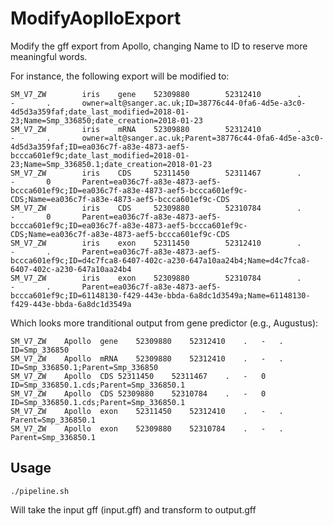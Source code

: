 # ModifyAoplloExport

Modify the gff export from Apollo, changing Name to ID to reserve more meaningful words. 

For instance, the following export will be modified to:

~~~~~~
SM_V7_ZW        iris    gene    52309880        52312410        .       -       .       owner=alt@sanger.ac.uk;ID=38776c44-0fa6-4d5e-a3c0-4d5d3a359faf;date_last_modified=2018-01-23;Name=Smp_336850;date_creation=2018-01-23
SM_V7_ZW        iris    mRNA    52309880        52312410        .       -       .       owner=alt@sanger.ac.uk;Parent=38776c44-0fa6-4d5e-a3c0-4d5d3a359faf;ID=ea036c7f-a83e-4873-aef5-bccca601ef9c;date_last_modified=2018-01-23;Name=Smp_336850.1;date_creation=2018-01-23
SM_V7_ZW        iris    CDS     52311450        52311467        .       -       0       Parent=ea036c7f-a83e-4873-aef5-bccca601ef9c;ID=ea036c7f-a83e-4873-aef5-bccca601ef9c-CDS;Name=ea036c7f-a83e-4873-aef5-bccca601ef9c-CDS
SM_V7_ZW        iris    CDS     52309880        52310784        .       -       0       Parent=ea036c7f-a83e-4873-aef5-bccca601ef9c;ID=ea036c7f-a83e-4873-aef5-bccca601ef9c-CDS;Name=ea036c7f-a83e-4873-aef5-bccca601ef9c-CDS
SM_V7_ZW        iris    exon    52311450        52312410        .       -       .       Parent=ea036c7f-a83e-4873-aef5-bccca601ef9c;ID=d4c7fca8-6407-402c-a230-647a10aa24b4;Name=d4c7fca8-6407-402c-a230-647a10aa24b4
SM_V7_ZW        iris    exon    52309880        52310784        .       -       .       Parent=ea036c7f-a83e-4873-aef5-bccca601ef9c;ID=61148130-f429-443e-bbda-6a8dc1d3549a;Name=61148130-f429-443e-bbda-6a8dc1d3549a
~~~~~~

Which looks more tranditional output from gene predictor (e.g., Augustus):

~~~~~~
SM_V7_ZW	Apollo	gene	52309880	52312410	.	-	.	ID=Smp_336850
SM_V7_ZW	Apollo	mRNA	52309880	52312410	.	-	.	ID=Smp_336850.1;Parent=Smp_336850
SM_V7_ZW	Apollo	CDS	52311450	52311467	.	-	0	ID=Smp_336850.1.cds;Parent=Smp_336850.1
SM_V7_ZW	Apollo	CDS	52309880	52310784	.	-	0	ID=Smp_336850.1.cds;Parent=Smp_336850.1
SM_V7_ZW	Apollo	exon	52311450	52312410	.	-	.	Parent=Smp_336850.1
SM_V7_ZW	Apollo	exon	52309880	52310784	.	-	.	Parent=Smp_336850.1
~~~~~~

## Usage

~~~~~~
./pipeline.sh
~~~~~~

Will take the input gff (input.gff) and transform to output.gff

